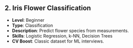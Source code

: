 ## 2. Iris Flower Classification  
- **Level**: Beginner
- **Type**: Classification
- **Description**: Predict flower species from measurements.
- **Skills**: Logistic Regression, k-NN, Decision Trees
- **CV Boost**: Classic dataset for ML interviews.
